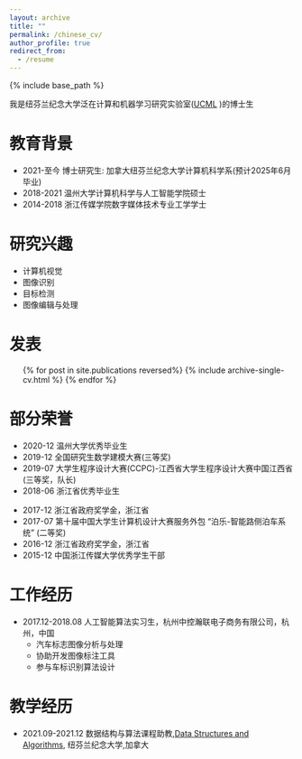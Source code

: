 ```yaml
---
layout: archive
title: ""
permalink: /chinese_cv/
author_profile: true
redirect_from:
  - /resume
---
```


{% include base_path %}

我是纽芬兰纪念大学泛在计算和机器学习研究实验室([UCML](https://sites.google.com/view/ucmi/home) )的博士生

教育背景
======

* 2021-至今 博士研究生: 加拿大纽芬兰纪念大学计算机科学系(预计2025年6月毕业)
* 2018-2021 温州大学计算机科学与人工智能学院硕士 
* 2014-2018 浙江传媒学院数字媒体技术专业工学学士  


  
研究兴趣
======
* 计算机视觉
* 图像识别
* 目标检测
* 图像编辑与处理

发表
======
  <ul>{% for post in site.publications reversed%}
    {% include archive-single-cv.html %}
  {% endfor %}</ul>
  
  
部分荣誉
======
* 2020-12 温州大学优秀毕业生  
* 2019-12 全国研究生数学建模大赛(三等奖) 
* 2019-07 大学生程序设计大赛(CCPC)-江西省大学生程序设计大赛中国江西省(三等奖，队长)
* 2018-06 浙江省优秀毕业生
<!-- * 2018-06 Outstanding Graduates of Communication University of Zhejiang, China  -->
* 2017-12 浙江省政府奖学金，浙江省
* 2017-07 第十届中国大学生计算机设计大赛服务外包 “泊乐-智能路侧泊车系统” (二等奖)  
* 2016-12 浙江省政府奖学金，浙江省
* 2015-12 中国浙江传媒大学优秀学生干部


工作经历
======
* 2017.12-2018.08 人工智能算法实习生，杭州中控瀚联电子商务有限公司，杭州，中国  
  * 汽车标志图像分析与处理
  * 协助开发图像标注工具
  * 参与车标识别算法设计

<!--* Fall 2015: Research Assistant
  * Github University
  * Duties included: Merging pull requests
  * Supervisor: Professor Hub -->
  


教学经历
======
* 2021.09-2021.12 数据结构与算法课程助教,[Data Structures and Algorithms](https://www.mun.ca/computerscience/undergraduates/courses/comp-2002-data-structures-and-algorithms/), 纽芬兰纪念大学,加拿大


<!-- Talks
======
  <ul>{% for post in site.talks %}
    {% include archive-single-talk-cv.html %}
  {% endfor %}</ul>
  

  
Service and leadership
======
* Currently signed in to 43 different slack teams -->
